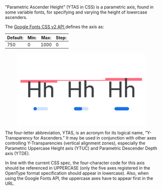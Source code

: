 
“Parametric Ascender Height” (YTAS in CSS) is a parametric axis, found in some variable fonts, for specifying and varying the height of lowercase ascenders.

The [Google Fonts CSS v2 API ](https://developers.google.com/fonts/docs/css2) defines the axis as:

| Default: | Min: | Max: | Step: |
| --- | --- | --- | --- |
| 750 | 0 | 1000 | 0 |

<figure>

![INSERT_ALT_TEXT](images/thumbnail.svg)

</figure>

The four-letter abbreviation, YTAS, is an acronym for its logical name, “Y-Transparency for Ascenders.” It may be used in conjunction with other axes controlling Y-Transparencies (vertical alignment zones), especially the Parametric Uppercase Height axis (YTUC) and Parametric Descender Depth axis (YTDE).

In line with the current CSS spec, the four-character code for this axis should be referenced in UPPERCASE (only the five axes registered in the OpenType format specification should appear in lowercase). Also, when using the Google Fonts API, the uppercase axes have to appear first in the URL.
